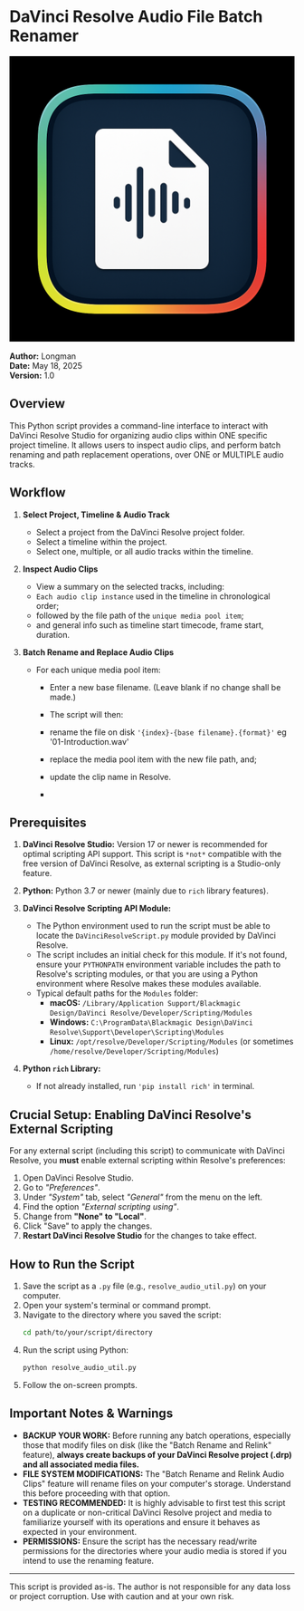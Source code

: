# DaVinci Resolve Audio File Batch Renamer

![Alt text](icon.png)

**Author:** Longman  
**Date:** May 18, 2025  
**Version:** 1.0

## Overview

This Python script provides a command-line interface to interact with DaVinci Resolve Studio for organizing audio clips within ONE specific project timeline. It allows users to inspect audio clips, and perform batch renaming and path replacement operations, over ONE or MULTIPLE audio tracks. 

## Workflow

1. **Select Project, Timeline & Audio Track**
    - Select a project from the DaVinci Resolve project folder.
    - Select a timeline within the project.
    - Select one, multiple, or all audio tracks within the timeline.

2. **Inspect Audio Clips**
    - View a summary on the selected tracks, including:
    - `Each audio clip instance` used in the timeline in chronological order;
    - followed by the file path of the `unique media pool item`;
    - and general info such as timeline start timecode, frame start, duration.

3. **Batch Rename and Replace Audio Clips**
    - For each unique media pool item:
        -  Enter a new base filename. (Leave blank if no change shall be made.)

        - The script will then:
        - rename the file on disk `'{index}-{base filename}.{format}'` eg '01-Introduction.wav'
        - replace the media pool item with the new file path, and;
        - update the clip name in Resolve.
        - 

## Prerequisites


1.  **DaVinci Resolve Studio:** Version 17 or newer is recommended for optimal scripting API support. This script is `*not*` compatible with the free version of DaVinci Resolve, as external scripting is a Studio-only feature.

2.  **Python:** Python 3.7 or newer (mainly due to `rich` library features).

3.  **DaVinci Resolve Scripting API Module:**
    * The Python environment used to run the script must be able to locate the `DaVinciResolveScript.py` module provided by DaVinci Resolve.
    * The script includes an initial check for this module. If it's not found, ensure your `PYTHONPATH` environment variable includes the path to Resolve's scripting modules, or that you are using a Python environment where Resolve makes these modules available.
    * Typical default paths for the `Modules` folder:
        * **macOS:** `/Library/Application Support/Blackmagic Design/DaVinci Resolve/Developer/Scripting/Modules`
        * **Windows:** `C:\ProgramData\Blackmagic Design\DaVinci Resolve\Support\Developer\Scripting\Modules`
        * **Linux:** `/opt/resolve/Developer/Scripting/Modules` (or sometimes `/home/resolve/Developer/Scripting/Modules`)

4.  **Python `rich` Library:**
    * If not already installed, run `'pip install rich'` in terminal.

## Crucial Setup: Enabling DaVinci Resolve's External Scripting

For any external script (including this script) to communicate with DaVinci Resolve, you **must** enable external scripting within Resolve's preferences:

1.  Open DaVinci Resolve Studio.
2.  Go to *"Preferences"*.
3.  Under *"System"* tab, select *"General"* from the menu on the left.
5.  Find the option *"External scripting using"*.
6.  Change from **"None" to "Local"**.
7.  Click "Save" to apply the changes.
8.  **Restart DaVinci Resolve Studio** for the changes to take effect.

## How to Run the Script

1.  Save the script as a `.py` file (e.g., `resolve_audio_util.py`) on your computer.
2.  Open your system's terminal or command prompt.
3.  Navigate to the directory where you saved the script:
    ```bash
    cd path/to/your/script/directory
    ```
4.  Run the script using Python:
    ```bash
    python resolve_audio_util.py
    ```
5.  Follow the on-screen prompts.

## Important Notes & Warnings

* **BACKUP YOUR WORK:** Before running any batch operations, especially those that modify files on disk (like the "Batch Rename and Relink" feature), **always create backups of your DaVinci Resolve project (.drp) and all associated media files.**
* **FILE SYSTEM MODIFICATIONS:** The "Batch Rename and Relink Audio Clips" feature will rename files on your computer's storage. Understand this before proceeding with that option.
* **TESTING RECOMMENDED:** It is highly advisable to first test this script on a duplicate or non-critical DaVinci Resolve project and media to familiarize yourself with its operations and ensure it behaves as expected in your environment.
* **PERMISSIONS:** Ensure the script has the necessary read/write permissions for the directories where your audio media is stored if you intend to use the renaming feature.

---

This script is provided as-is. The author is not responsible for any data loss or project corruption. Use with caution and at your own risk.
